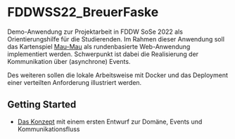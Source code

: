# FDDWSS22_BreuerFaske

Demo-Anwendung zur Projektarbeit in FDDW SoSe 2022 als Orientierungshilfe für
die Studierenden. Im Rahmen dieser Anwendung soll das Kartenspiel
[Mau-Mau](https://de.wikipedia.org/wiki/Mau-Mau_(Kartenspiel)) als
rundenbasierte Web-Anwendung implementiert werden. Schwerpunkt ist dabei die
Realisierung der Kommunikation über (asynchrone) Events.

Des weiteren sollen die lokale Arbeitsweise mit Docker und das Deployment einer
verteilten Anforderung illustriert werden.

## Getting Started

* [Das Konzept](_doc/concept/README.md) mit einem ersten Entwurf zur Domäne, Events und Kommunikationsfluss
